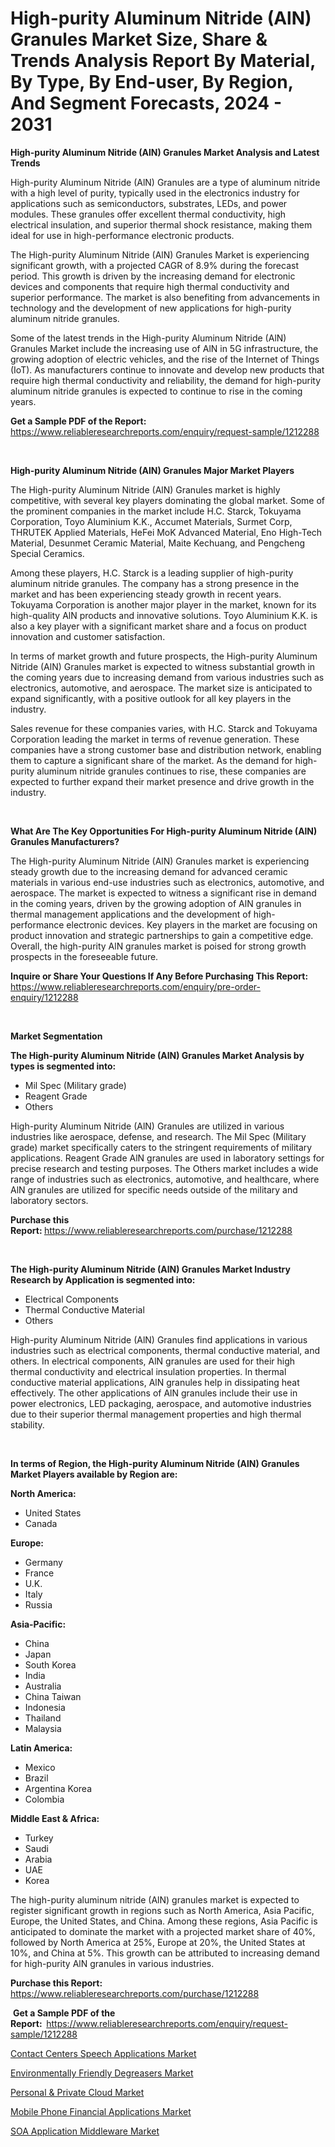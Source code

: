 <p><h1>High-purity Aluminum Nitride (AlN) Granules Market Size, Share & Trends Analysis Report By Material, By Type, By End-user, By Region, And Segment Forecasts, 2024 - 2031</h1></p><p><strong>High-purity Aluminum Nitride (AlN) Granules Market Analysis and Latest Trends</strong></p>
<p><p>High-purity Aluminum Nitride (AlN) Granules are a type of aluminum nitride with a high level of purity, typically used in the electronics industry for applications such as semiconductors, substrates, LEDs, and power modules. These granules offer excellent thermal conductivity, high electrical insulation, and superior thermal shock resistance, making them ideal for use in high-performance electronic products.</p><p>The High-purity Aluminum Nitride (AlN) Granules Market is experiencing significant growth, with a projected CAGR of 8.9% during the forecast period. This growth is driven by the increasing demand for electronic devices and components that require high thermal conductivity and superior performance. The market is also benefiting from advancements in technology and the development of new applications for high-purity aluminum nitride granules.</p><p>Some of the latest trends in the High-purity Aluminum Nitride (AlN) Granules Market include the increasing use of AlN in 5G infrastructure, the growing adoption of electric vehicles, and the rise of the Internet of Things (IoT). As manufacturers continue to innovate and develop new products that require high thermal conductivity and reliability, the demand for high-purity aluminum nitride granules is expected to continue to rise in the coming years.</p></p>
<p><strong>Get a Sample PDF of the Report:&nbsp;</strong> <a href="https://www.reliableresearchreports.com/enquiry/request-sample/1212288">https://www.reliableresearchreports.com/enquiry/request-sample/1212288</a></p>
<p>&nbsp;</p>
<p><strong>High-purity Aluminum Nitride (AlN) Granules Major Market Players</strong></p>
<p><p>The High-purity Aluminum Nitride (AlN) Granules market is highly competitive, with several key players dominating the global market. Some of the prominent companies in the market include H.C. Starck, Tokuyama Corporation, Toyo Aluminium K.K., Accumet Materials, Surmet Corp, THRUTEK Applied Materials, HeFei MoK Advanced Material, Eno High-Tech Material, Desunmet Ceramic Material, Maite Kechuang, and Pengcheng Special Ceramics.</p><p>Among these players, H.C. Starck is a leading supplier of high-purity aluminum nitride granules. The company has a strong presence in the market and has been experiencing steady growth in recent years. Tokuyama Corporation is another major player in the market, known for its high-quality AlN products and innovative solutions. Toyo Aluminium K.K. is also a key player with a significant market share and a focus on product innovation and customer satisfaction.</p><p>In terms of market growth and future prospects, the High-purity Aluminum Nitride (AlN) Granules market is expected to witness substantial growth in the coming years due to increasing demand from various industries such as electronics, automotive, and aerospace. The market size is anticipated to expand significantly, with a positive outlook for all key players in the industry.</p><p>Sales revenue for these companies varies, with H.C. Starck and Tokuyama Corporation leading the market in terms of revenue generation. These companies have a strong customer base and distribution network, enabling them to capture a significant share of the market. As the demand for high-purity aluminum nitride granules continues to rise, these companies are expected to further expand their market presence and drive growth in the industry.</p></p>
<p>&nbsp;</p>
<p><strong>What Are The Key Opportunities For High-purity Aluminum Nitride (AlN) Granules Manufacturers?</strong></p>
<p><p>The High-purity Aluminum Nitride (AlN) Granules market is experiencing steady growth due to the increasing demand for advanced ceramic materials in various end-use industries such as electronics, automotive, and aerospace. The market is expected to witness a significant rise in demand in the coming years, driven by the growing adoption of AlN granules in thermal management applications and the development of high-performance electronic devices. Key players in the market are focusing on product innovation and strategic partnerships to gain a competitive edge. Overall, the high-purity AlN granules market is poised for strong growth prospects in the foreseeable future.</p></p>
<p><strong>Inquire or Share Your Questions If Any Before Purchasing This Report:</strong> <a href="https://www.reliableresearchreports.com/enquiry/pre-order-enquiry/1212288">https://www.reliableresearchreports.com/enquiry/pre-order-enquiry/1212288</a></p>
<p>&nbsp;</p>
<p><strong>Market Segmentation</strong></p>
<p><strong>The High-purity Aluminum Nitride (AlN) Granules Market Analysis by types is segmented into:</strong></p>
<p><ul><li>Mil Spec (Military grade)</li><li>Reagent Grade</li><li>Others</li></ul></p>
<p><p>High-purity Aluminum Nitride (AlN) Granules are utilized in various industries like aerospace, defense, and research. The Mil Spec (Military grade) market specifically caters to the stringent requirements of military applications. Reagent Grade AlN granules are used in laboratory settings for precise research and testing purposes. The Others market includes a wide range of industries such as electronics, automotive, and healthcare, where AlN granules are utilized for specific needs outside of the military and laboratory sectors.</p></p>
<p><strong>Purchase this Report:&nbsp;</strong><a href="https://www.reliableresearchreports.com/purchase/1212288">https://www.reliableresearchreports.com/purchase/1212288</a></p>
<p>&nbsp;</p>
<p><strong>The High-purity Aluminum Nitride (AlN) Granules Market Industry Research by Application is segmented into:</strong></p>
<p><ul><li>Electrical Components</li><li>Thermal Conductive Material</li><li>Others</li></ul></p>
<p><p>High-purity Aluminum Nitride (AlN) Granules find applications in various industries such as electrical components, thermal conductive material, and others. In electrical components, AlN granules are used for their high thermal conductivity and electrical insulation properties. In thermal conductive material applications, AlN granules help in dissipating heat effectively. The other applications of AlN granules include their use in power electronics, LED packaging, aerospace, and automotive industries due to their superior thermal management properties and high thermal stability.</p></p>
<p>&nbsp;</p>
<p><strong>In terms of Region, the High-purity Aluminum Nitride (AlN) Granules Market Players available by Region are:</strong></p>
<p>
    <p> <strong> North America: </strong>
        <ul>
            <li>United States</li>
            <li>Canada</li>
        </ul>
        </p> 
    <p> <strong> Europe: </strong>
        <ul>
            <li>Germany</li>
            <li>France</li>
            <li>U.K.</li>
            <li>Italy</li>
            <li>Russia</li>
        </ul>
        </p> 
    <p> <strong> Asia-Pacific: </strong>
        <ul>
            <li>China</li>
            <li>Japan</li>
            <li>South Korea</li>
            <li>India</li>
            <li>Australia</li>
            <li>China Taiwan</li>
            <li>Indonesia</li>
            <li>Thailand</li>
            <li>Malaysia</li>
        </ul>
        </p> 
    <p> <strong> Latin America: </strong>
        <ul>
            <li>Mexico</li>
            <li>Brazil</li>
            <li>Argentina Korea</li>
            <li>Colombia</li>
        </ul>
        </p> 
    <p> <strong> Middle East & Africa: </strong>
        <ul>
            <li>Turkey</li>
            <li>Saudi</li>
            <li>Arabia</li>
            <li>UAE</li>
            <li>Korea</li>
        </ul>
    </p>
    </p>
<p><p>The high-purity aluminum nitride (AlN) granules market is expected to register significant growth in regions such as North America, Asia Pacific, Europe, the United States, and China. Among these regions, Asia Pacific is anticipated to dominate the market with a projected market share of 40%, followed by North America at 25%, Europe at 20%, the United States at 10%, and China at 5%. This growth can be attributed to increasing demand for high-purity AlN granules in various industries.</p></p>
<p><strong>Purchase this Report: </strong><a href="https://www.reliableresearchreports.com/purchase/1212288">https://www.reliableresearchreports.com/purchase/1212288</a></p>
<p>&nbsp;<strong>Get a Sample PDF of the Report:&nbsp;&nbsp;</strong><a href="https://www.reliableresearchreports.com/enquiry/request-sample/1212288">https://www.reliableresearchreports.com/enquiry/request-sample/1212288</a></p>
<p><strong></strong></p>
<p><p><a href="https://medium.com/@debramedina73/contact-centers-speech-applications-market-trends-and-market-analysis-forecasted-for-period-01974fe4179d">Contact Centers Speech Applications Market</a></p><p><a href="https://github.com/redneck06/Market-Research-Report-List-2/blob/main/environmentally-friendly-degreasers-market.md">Environmentally Friendly Degreasers Market</a></p><p><a href="https://medium.com/@michellebutler19/personal-amp-private-cloud-market-research-report-its-history-and-forecast-2024-to-2031-38ae59617dc8">Personal & Private Cloud Market</a></p><p><a href="https://medium.com/@debramedina73/mobile-phone-financial-applications-market-comprehensive-assessment-by-type-application-and-79ff0aa34ccc">Mobile Phone Financial Applications Market</a></p><p><a href="https://medium.com/@debramedina73/soa-application-middleware-market-analysis-its-cagr-market-segmentation-and-global-industry-b5bf662b3429">SOA Application Middleware Market</a></p></p>